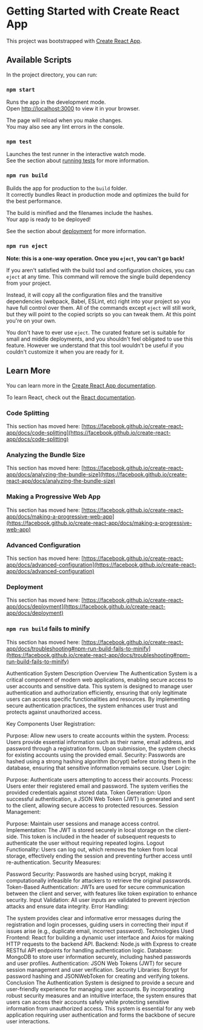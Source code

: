 # Getting Started with Create React App

This project was bootstrapped with [Create React App](https://github.com/facebook/create-react-app).

## Available Scripts

In the project directory, you can run:

### `npm start`

Runs the app in the development mode.\
Open [http://localhost:3000](http://localhost:3000) to view it in your browser.

The page will reload when you make changes.\
You may also see any lint errors in the console.

### `npm test`

Launches the test runner in the interactive watch mode.\
See the section about [running tests](https://facebook.github.io/create-react-app/docs/running-tests) for more information.

### `npm run build`

Builds the app for production to the `build` folder.\
It correctly bundles React in production mode and optimizes the build for the best performance.

The build is minified and the filenames include the hashes.\
Your app is ready to be deployed!

See the section about [deployment](https://facebook.github.io/create-react-app/docs/deployment) for more information.

### `npm run eject`

**Note: this is a one-way operation. Once you `eject`, you can't go back!**

If you aren't satisfied with the build tool and configuration choices, you can `eject` at any time. This command will remove the single build dependency from your project.

Instead, it will copy all the configuration files and the transitive dependencies (webpack, Babel, ESLint, etc) right into your project so you have full control over them. All of the commands except `eject` will still work, but they will point to the copied scripts so you can tweak them. At this point you're on your own.

You don't have to ever use `eject`. The curated feature set is suitable for small and middle deployments, and you shouldn't feel obligated to use this feature. However we understand that this tool wouldn't be useful if you couldn't customize it when you are ready for it.

## Learn More

You can learn more in the [Create React App documentation](https://facebook.github.io/create-react-app/docs/getting-started).

To learn React, check out the [React documentation](https://reactjs.org/).

### Code Splitting

This section has moved here: [https://facebook.github.io/create-react-app/docs/code-splitting](https://facebook.github.io/create-react-app/docs/code-splitting)

### Analyzing the Bundle Size

This section has moved here: [https://facebook.github.io/create-react-app/docs/analyzing-the-bundle-size](https://facebook.github.io/create-react-app/docs/analyzing-the-bundle-size)

### Making a Progressive Web App

This section has moved here: [https://facebook.github.io/create-react-app/docs/making-a-progressive-web-app](https://facebook.github.io/create-react-app/docs/making-a-progressive-web-app)

### Advanced Configuration

This section has moved here: [https://facebook.github.io/create-react-app/docs/advanced-configuration](https://facebook.github.io/create-react-app/docs/advanced-configuration)

### Deployment

This section has moved here: [https://facebook.github.io/create-react-app/docs/deployment](https://facebook.github.io/create-react-app/docs/deployment)

### `npm run build` fails to minify

This section has moved here: [https://facebook.github.io/create-react-app/docs/troubleshooting#npm-run-build-fails-to-minify](https://facebook.github.io/create-react-app/docs/troubleshooting#npm-run-build-fails-to-minify)

Authentication System Description
Overview
The Authentication System is a critical component of modern web applications, enabling secure access to user accounts and sensitive data. This system is designed to manage user authentication and authorization efficiently, ensuring that only legitimate users can access specific functionalities and resources. By implementing secure authentication practices, the system enhances user trust and protects against unauthorized access.

Key Components
User Registration:

Purpose: Allow new users to create accounts within the system.
Process: Users provide essential information such as their name, email address, and password through a registration form. Upon submission, the system checks for existing accounts using the provided email.
Security: Passwords are hashed using a strong hashing algorithm (bcrypt) before storing them in the database, ensuring that sensitive information remains secure.
User Login:

Purpose: Authenticate users attempting to access their accounts.
Process: Users enter their registered email and password. The system verifies the provided credentials against stored data.
Token Generation: Upon successful authentication, a JSON Web Token (JWT) is generated and sent to the client, allowing secure access to protected resources.
Session Management:

Purpose: Maintain user sessions and manage access control.
Implementation: The JWT is stored securely in local storage on the client-side. This token is included in the header of subsequent requests to authenticate the user without requiring repeated logins.
Logout Functionality: Users can log out, which removes the token from local storage, effectively ending the session and preventing further access until re-authentication.
Security Measures:

Password Security: Passwords are hashed using bcrypt, making it computationally infeasible for attackers to retrieve the original passwords.
Token-Based Authentication: JWTs are used for secure communication between the client and server, with features like token expiration to enhance security.
Input Validation: All user inputs are validated to prevent injection attacks and ensure data integrity.
Error Handling:

The system provides clear and informative error messages during the registration and login processes, guiding users in correcting their input if issues arise (e.g., duplicate email, incorrect password).
Technologies Used
Frontend: React for building a dynamic user interface and Axios for making HTTP requests to the backend API.
Backend: Node.js with Express to create RESTful API endpoints for handling authentication logic.
Database: MongoDB to store user information securely, including hashed passwords and user profiles.
Authentication: JSON Web Tokens (JWT) for secure session management and user verification.
Security Libraries: Bcrypt for password hashing and JSONWebToken for creating and verifying tokens.
Conclusion
The Authentication System is designed to provide a secure and user-friendly experience for managing user accounts. By incorporating robust security measures and an intuitive interface, the system ensures that users can access their accounts safely while protecting sensitive information from unauthorized access. This system is essential for any web application requiring user authentication and forms the backbone of secure user interactions.

